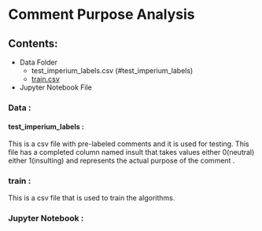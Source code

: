 # Comment Purpose Analysis


## Contents:
* Data Folder 
  * test_imperium_labels.csv (#test_imperium_labels)
  * [train.csv](#train)
* Jupyter Notebook File 

### Data :

#### test_imperium_labels :
This is a csv file with pre-labeled comments and it is used for testing.
This file has a completed column named insult that takes values either 0(neutral) either 1(insulting) and represents the actual purpose of the comment . 

### train :
This is a csv file that is used to train the algorithms.

### Jupyter Notebook :

